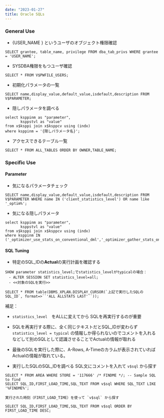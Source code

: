 ```yaml
---
date: "2023-01-27"
title: Oracle SQLs
---
```

### General Use
- {USER_NAME } というユーザのオブジェクト権限確認
```
SELECT grantee, table_name, privilege FROM dba_tab_privs WHERE grantee = 'USER_NAME';
```
- SYSDBA権限をもつユーザ確認
```
SELECT * FROM V$PWFILE_USERS;
```
- 初期化パラメータの一覧
```
SELECT name,display_value,default_value,isdefault,description FROM V$PARAMETER;
```
- 隠しパラメータを調べる
```
select ksppinm as "parameter",
	   ksppstvl as "value"
from x$ksppi join x$ksppcv using (indx)
where ksppinm = '{隠しパラメータ名}';
```

- アクセスできるテーブル一覧
```
SELECT * FROM ALL_TABLES ORDER BY OWNER,TABLE_NAME;
```

### Specific Use
#### Parameter
- 気になるパラメータチェック
```
SELECT name,display_value,default_value,isdefault,description FROM V$PARAMETER WHERE name IN ('client_statistics_level') OR name like '_optim%';
```
- 気になる隠しパラメータ
```
select ksppinm as "parameter",
	   ksppstvl as "value"
from x$ksppi join x$ksppcv using (indx)
where ksppinm IN ('_optimizer_use_stats_on_conventional_dml','_optimizer_gather_stats_on_conventional_dml');
```
#### SQL Tuning
- 特定のSQL_IDの**Actual**の実行計画を確認する
```
SHOW parameter statistics_level;でstatistics_levelがtypicalの場合：
　- ALTER SESSION SET statistics_level=all;
　- <<対象のSQLを実行>>

SELECT * FROM table(DBMS_XPLAN.DISPLAY_CURSOR(`上記で実行したSQLのSQL_ID`, format=>``'ALL ALLSTATS LAST'``));
```
補足：
-  `statistics_level`　をALLに変えてから SQLを再実行するのが重要
- SQLを再実行する際に、全く同じテキストだとSQL_IDが変わらず `statistics_level = typical` の情報しか得られないのでコメントを入れるなどして別のSQLとして認識させることでActualの情報が取れる
- 最後のSQLを実行した際に、A-Rows, A-Timeのカラムが表示されていればActualの情報が取れている。

- 実行したSQLのSQL_IDを調べる
	SQL文にコメントを入れて `v$sql` から探す
```
SELECT * FROM AREA WHERE STORE = '117666' /* FINDME */; -- Sample SQL to find
SELECT SQL_ID,FIRST_LOAD_TIME,SQL_TEXT FROM v$sql WHERE SQL_TEXT LIKE '%FINDME%';
```
	実行された時刻（FIRST_LOAD_TIME）を使って `v$sql` から探す
```
SELECT SQL_ID,FIRST_LOAD_TIME,SQL_TEXT FROM v$sql ORDER BY FIRST_LOAD_TIME DESC;
```
